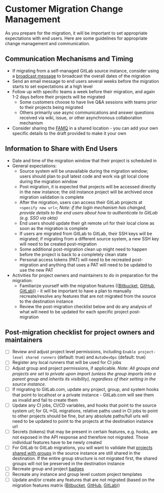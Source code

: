 # Customer Migration Change Management

As you prepare for the migration, it will be important to set appropriate expectations with end users.  Here are some guidelines for appropriate change management and communication.

## Communication Mechanisms and Timing

- If migrating from a self-managed GitLab source instance, consider using a [broadcast message](https://docs.gitlab.com/ee/user/admin_area/broadcast_messages.html) to broadcast the overall dates of the migration
- Send an email message to end users several weeks before the migration starts to set expectations at a high level
- Follow up with specific teams a week before their migration, and again 1-2 days before their projects will be migrated
  - Some customers choose to have live Q&A sessions with teams prior to their projects being migrated
  - Others primarily use async communications and answer questions received via wiki, issue, or other asynchronous collaboration mechanism
- Consider sharing the [FAMQ](customer/famq.md) in a shared location - you can add your own specific details to the draft provided to make it your own

## Information to Share with End Users

- Date and time of the migration window that their project is scheduled in
- General expectations:
  - Source system will be unavailable during the migration window; users should plan to pull latest code and work via git local clone during the migration window
  - Post migration, it is expected that projects will be accessed directly in the new instance; the old instance project will be archived once migration validation is complete
  - After the migration, users can access their GitLab projects at `<specify new url>`; _Note: if the login mechanism has changed, provide details to the end users about how to authenticate to GitLab (e.g. SSO via okta)_
  - End users should update their git remote url for their local clone as soon as the migration is complete
  - If users are migrated from GitLab to GitLab, their SSH keys will be migrated; if migrating from a different source system, a new SSH key will need to be created post-migration
  - Some additional post-migration clean up might need to happen before the project is back to a completely clean state
  - Personal access tokens (PAT) will need to be recreated post-migration and anything that uses a PAT will need to be updated to use the new PAT
- Activities for project owners and maintainers to do in preparation for the migration:
  - Familiarize yourself with the migration features (([Bitbucket](customer/bitbucket-migration-features-matrix.md), [GitHub](customer/github-migration-features-matrix.md), [GitLab](customer/gitlab-migration-features-matrix.md))) - it will be important to have a plan to manually recreate/resolve any features that are not migrated from the source to the destination instance
  - Review the post-migration checklist below and do any analysis of what will need to be updated for each specific project post-migration

## Post-migration checklist for project owners and maintainers

- [ ] Review and adjust project level permissions, including `Enable project-level shared runners` (default: true) and `AutoDevOps` (default: true)
- [ ] Register any local runners that will be used for CI jobs
- [ ] Adjust group and project permissions, if applicable.  _Note: All groups and projects are set to private upon import (unless the group imports into a parent group and inherits its visibility), regardless of their setting in the source instance._
- [ ] If migrating to GitLab.com, update any project, group, and system hooks that point to localhost or a private instance - GitLab.com will see them as invalid and fail to create them
- [ ] Update any CI jobs, CI/CD variables, and hooks that point to the source system url; for GL->GL migrations, relative paths used in CI jobs to point to other projects should be fine, but any absolute paths/full urls will need to be updated to point to the projects at the destination instance url
- [ ] Secrets (tokens) that may be present in certain features, e.g. hooks, are not exposed in the API response and therefore not migrated. Those individual features have to be newly created
- [ ] For GitLab to GitLab migrations, you will want to validate that [projects shared with groups](https://docs.gitlab.com/ee/user/project/members/share_project_with_groups.html#sharing-a-project-with-a-group-of-users) in the source instance are still shared in the destination.  If the entire group structure is not migrated first, the shared groups will not be preserved in the destination instance
- [ ] Recreate group and project [badges](https://docs.gitlab.com/ee/user/project/badges.html)
- [ ] Recreate any instance and group level custom project templates
- [ ] Update and/or create any features that are not migrated (based on the migration features matrix ([Bitbucket](customer/bitbucket-migration-features-matrix.md), [GitHub](customer/github-migration-features-matrix.md), [GitLab](customer/gitlab-migration-features-matrix.md)))

